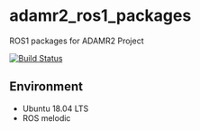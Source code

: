 # adamr2_ros1_packages

ROS1 packages for ADAMR2 Project

[![Build Status](https://travis-ci.org/fjnkt98/adamr2_ros1_packages.svg?branch=master)](https://travis-ci.org/fjnkt98/adamr2_ros1_packages)

## Environment

- Ubuntu 18.04 LTS
- ROS melodic